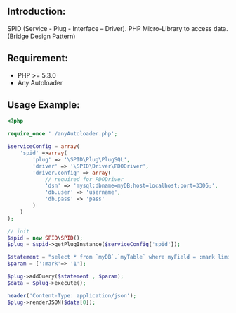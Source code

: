 Introduction:
------------
SPID (Service - Plug - Interface – Driver).
PHP Micro-Library to access data. (Bridge Design Pattern)

Requirement:
------------
  - PHP >= 5.3.0
  - Any Autoloader

Usage Example:
-------------
```php
<?php

require_once './anyAutoloader.php';

$serviceConfig = array(
    'spid' =>array(
        'plug' => '\SPID\Plug\PlugSQL',
        'driver' => '\SPID\Driver\PDODriver',
        'driver.config' => array(
            // required for PDODriver
            'dsn' => 'mysql:dbname=myDB;host=localhost;port=3306;',            
            'db.user' => 'username',
            'db.pass' => 'pass'
        )
    )
);

// init
$spid = new SPID\SPID();
$plug = $spid->getPlugInstance($serviceConfig['spid']);

$statement = "select * from `myDB`.`myTable` where myField = :mark limit 10;";
$param = [':mark'=> '1'];

$plug->addQuery($statement , $param);
$data = $plug->execute();

header('Content-Type: application/json');
$plug->renderJSON($data[0]);
```
